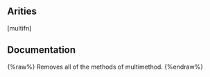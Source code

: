 ## Arities
[multifn]

## Documentation
{%raw%}
Removes all of the methods of multimethod.
{%endraw%}
